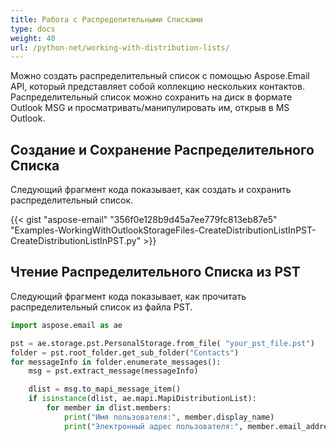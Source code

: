 ```yaml
---
title: Работа с Распределительными Списками
type: docs
weight: 40
url: /python-net/working-with-distribution-lists/
---
```



Можно создать распределительный список с помощью Aspose.Email API, который представляет собой коллекцию нескольких контактов. Распределительный список можно сохранить на диск в формате Outlook MSG и просматривать/манипулировать им, открыв в MS Outlook.
## **Создание и Сохранение Распределительного Списка**
Следующий фрагмент кода показывает, как создать и сохранить распределительный список.



{{< gist "aspose-email" "356f0e128b9d45a7ee779fc813eb87e5" "Examples-WorkingWithOutlookStorageFiles-CreateDistributionListInPST-CreateDistributionListInPST.py" >}}

## **Чтение Распределительного Списка из PST**

Следующий фрагмент кода показывает, как прочитать распределительный список из файла PST.

```py
import aspose.email as ae

pst = ae.storage.pst.PersonalStorage.from_file( "your_pst_file.pst")
folder = pst.root_folder.get_sub_folder("Contacts")
for messageInfo in folder.enumerate_messages():
    msg = pst.extract_message(messageInfo)

    dlist = msg.to_mapi_message_item()
    if isinstance(dlist, ae.mapi.MapiDistributionList):
        for member in dlist.members:
            print("Имя пользователя:", member.display_name)
            print("Электронный адрес пользователя:", member.email_address)
```